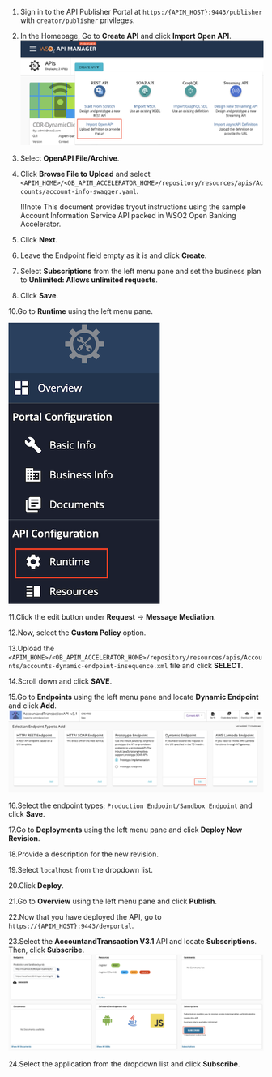 1. Sign in to the API Publisher Portal at `https:/{APIM_HOST}:9443/publisher` with `creator/publisher` privileges. 

2. In the Homepage, Go to **Create API** and click **Import Open API**. ![import_API](../assets/img/get-started/select-api.png)

3. Select **OpenAPI File/Archive**. 

4. Click **Browse File to Upload** and select `<APIM_HOME>/<OB_APIM_ACCELERATOR_HOME>/repository/resources/apis/Accounts/account-info-swagger.yaml`. 
 
    !!!note
        This document provides tryout instructions using the sample Account Information Service API packed in WSO2 Open Banking 
        Accelerator.

5. Click **Next**.

6. Leave the Endpoint field empty as it is and click **Create**. 

8. Select **Subscriptions** from the left menu pane and set the business plan to **Unlimited: Allows unlimited 
requests**.

9. Click **Save**.
    
10.Go to **Runtime** using the left menu pane.

![select_runtime](../assets/img/get-started/select-runtime.png)
    
11.Click the edit button under **Request** -> **Message Mediation**.
    
12.Now, select the **Custom Policy** option. 
    
13.Upload the `<APIM_HOME>/<OB_APIM_ACCELERATOR_HOME>/repository/resources/apis/Accounts/accounts-dynamic-endpoint-insequence.xml` 
file and click **SELECT**.
    
14.Scroll down and click **SAVE**. 
        
15.Go to **Endpoints** using the left menu pane and locate **Dynamic Endpoint** and click **Add**. ![set_endpoint](../assets/img/get-started/set-endpoint.png)
    
16.Select the endpoint types; `Production Endpoint/Sandbox Endpoint` and click **Save**.

17.Go to **Deployments** using the left menu pane and click **Deploy New Revision**.
    
18.Provide a description for the new revision.
    
19.Select `localhost` from the dropdown list. 
    
20.Click **Deploy**.
    
21.Go to **Overview** using the left menu pane and click **Publish**. 

22.Now that you have deployed the API, go to `https://{APIM_HOST}:9443/devportal`.
    
23.Select the **AccountandTransaction V3.1** API and locate **Subscriptions**. Then, click **Subscribe**. ![subscribe_api](../assets/img/get-started/subscribe-api.png)
    
24.Select the application from the dropdown list and click **Subscribe**.
